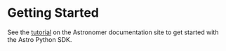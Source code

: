 # Getting Started

See the [tutorial](https://docs.astronomer.io/learn/astro-python-sdk) on the Astronomer documentation site to get started with the Astro Python SDK.
